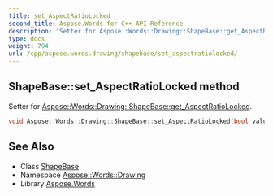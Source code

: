 ```yaml
---
title: set_AspectRatioLocked
second_title: Aspose.Words for C++ API Reference
description: 'Setter for Aspose::Words::Drawing::ShapeBase::get_AspectRatioLocked.'
type: docs
weight: 794
url: /cpp/aspose.words.drawing/shapebase/set_aspectratiolocked/
---
```

## ShapeBase::set_AspectRatioLocked method


Setter for [Aspose::Words::Drawing::ShapeBase::get_AspectRatioLocked](../get_aspectratiolocked/).

```cpp
void Aspose::Words::Drawing::ShapeBase::set_AspectRatioLocked(bool value)
```

## See Also

* Class [ShapeBase](../)
* Namespace [Aspose::Words::Drawing](../../)
* Library [Aspose.Words](../../../)
